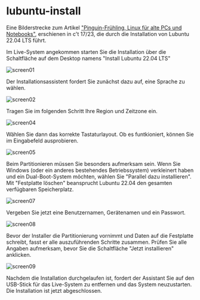 # lubuntu-install

Eine Bilderstrecke zum Artikel ["Pinguin-Frühling, Linux für alte PCs und Notebooks"](https://www.heise.de/select/ct/2023/17/2314510081783868206), erschienen in c't 17/23, die durch die Installation von Lubuntu 22.04 LTS führt.

Im Live-System angekommen starten Sie die Installation über die Schaltfläche auf dem Desktop namens "Install Lubuntu 22.04 LTS"

![screen01](https://github.com/ndi-ct/lubuntu-install/assets/78471292/ddcbed70-edca-4e56-a977-2cfd7f8e1a3d)

Der Installationsassistent fordert Sie zunächst dazu auf, eine Sprache zu wählen.

![screen02](https://github.com/ndi-ct/lubuntu-install/assets/78471292/575f2104-c71c-4e84-ac22-75e8b4b6d145)

Tragen Sie im folgenden Schritt Ihre Region und Zeitzone ein.

![screen04](https://github.com/ndi-ct/lubuntu-install/assets/78471292/b3627396-cece-4cb2-a87c-0ad052237e0c)

Wählen Sie dann das korrekte Tastaturlayout. Ob es funtkioniert, können Sie im Eingabefeld ausprobieren. 

![screen05](https://github.com/ndi-ct/lubuntu-install/assets/78471292/90432781-a90d-4fad-908e-3d027a44ba29)

Beim Partitionieren müssen Sie besonders aufmerksam sein. Wenn Sie Windows (oder ein anderes bestehendes Betriebssystem) verkleinert haben und ein Dual-Boot-System möchten, wählen Sie "Parallel dazu installieren". Mit "Festplatte löschen" beansprucht Lubuntu 22.04 den gesamten verfügbaren Speicherplatz. 

![screen07](https://github.com/ndi-ct/lubuntu-install/assets/78471292/f7342028-b3ba-4231-9f0b-95396e2dc536)

Vergeben Sie jetzt eine Benutzernamen, Gerätenamen und ein Passwort. 

![screen08](https://github.com/ndi-ct/lubuntu-install/assets/78471292/a0ab9c2d-8c73-47e2-9cb9-ceaca1d216ed)

Bevor der Installer die Partitionierung vornimmt und Daten auf die Festplatte schreibt, fasst er alle auszuführenden Schritte zusammen. Prüfen Sie alle Angaben aufmerksam, bevor Sie die Schaltfläche "Jetzt installieren" anklicken.

![screen09](https://github.com/ndi-ct/lubuntu-install/assets/78471292/3b7f9ee6-6218-4999-a915-53fb050c100a)

Nachdem die Installation durchgelaufen ist, fordert der Assistant Sie auf den USB-Stick für das Live-System zu entfernen und das System neuzustarten. Die Installation ist jetzt abgeschlossen.

